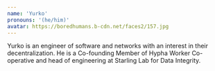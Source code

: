 ```yaml
---
name: 'Yurko'
pronouns: '(he/him)'
avatar: https://boredhumans.b-cdn.net/faces2/157.jpg
---
```

Yurko is an engineer of software and networks with an interest in their decentralization. He is a Co-founding Member of Hypha Worker Co-operative and head of engineering at Starling Lab for Data Integrity.
      